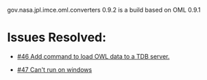 gov.nasa.jpl.imce.oml.converters 0.9.2 is a build based on OML 0.9.1

# Issues Resolved:

- [#46 Add command to load OWL data to a TDB server.](https://github.com/JPL-IMCE/gov.nasa.jpl.imce.oml.converters/issues/46)

- [#47 Can't run on windows](https://github.com/JPL-IMCE/gov.nasa.jpl.imce.oml.converters/issues/47)
